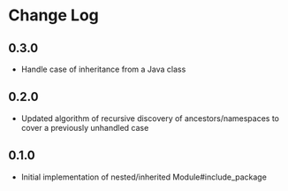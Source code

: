 # Change Log

## 0.3.0

- Handle case of inheritance from a Java class

## 0.2.0

- Updated algorithm of recursive discovery of ancestors/namespaces to cover a previously unhandled case

## 0.1.0

- Initial implementation of nested/inherited Module#include_package
